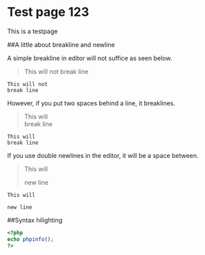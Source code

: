 Test page 123
==============================================

This is a testpage


##A little about breakline and newline

A simple breakline in editor will not suffice as seen below.
>This will not 
break line

```
This will not 
break line
```

However, if you put two spaces behind a line, it breaklines.

>This will   
break line

```
This will   
break line
```

If you use double newlines in the editor, it will be a space between.

>This will
>
>new line

```
This will

new line
```

##Syntax hilighting

```php
<?php
echo phpinfo();
?>
```

